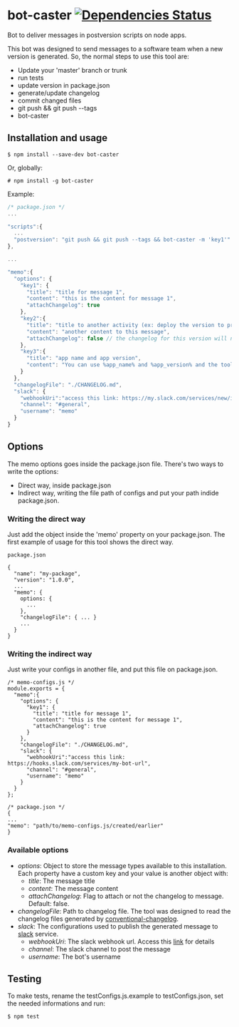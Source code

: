 # bot-caster [![Dependencies Status](https://david-dm.org/giovanebribeiro/memo.svg)](https://david-dm.org/giovanebribeiro/memo)

Bot to deliver messages in postversion scripts on node apps.

This bot was designed to send messages to a software team when a new version 
is generated. So, the normal steps to use this tool are:

- Update your 'master' branch or trunk
- run tests
- update version in package.json
- generate/update changelog
- commit changed files
- git push && git push --tags
- bot-caster

## Installation and usage

```
$ npm install --save-dev bot-caster
```

Or, globally:

```
# npm install -g bot-caster
```

Example:

```javascript
/* package.json */
...

"scripts":{
  ...
  "postversion": "git push && git push --tags && bot-caster -m 'key1'"
},

...

"memo":{
  "options": {
    "key1": {
      "title": "title for message 1",
      "content": "this is the content for message 1",
      "attachChangelog": true
    },
    "key2":{
      "title": "title to another activity (ex: deploy the version to production environment)",
      "content": "another content to this message",
      "attachChangelog": false // the changelog for this version will not be loaded.
    },
    "key3":{
      "title": "app name and app version",
      "content": "You can use %app_name% and %app_version% and the tool will replace this words with 'name' and 'version' properties from your package.json"
    }
  },
  "changelogFile": "./CHANGELOG.md",
  "slack": {
    "webhookUri":"access this link: https://my.slack.com/services/new/incoming-webhook to obtain your slack bot url",
    "channel": "#general",
    "username": "memo"
  }
}
```

## Options

The memo options goes inside the package.json file. There's two ways to write the options:

- Direct way, inside package.json
- Indirect way, writing the file path of configs and put your path indide package.json.

### Writing the direct way

Just add the object inside the 'memo' property on your package.json. The first example of usage for this tool shows the direct way. 

```
package.json

{
  "name": "my-package",
  "version": "1.0.0",
  ...
  "memo": {
    options: {
      ...
    },
    "changelogFile": { ... }
    ...
  }
}
```

### Writing the indirect way

Just write your configs in another file, and put this file on package.json.

```
/* memo-configs.js */
module.exports = {
  "memo":{
    "options": {
      "key1": {
        "title": "title for message 1",
        "content": "this is the content for message 1",
        "attachChangelog": true
      }
    },
    "changelogFile": "./CHANGELOG.md",
    "slack": {
      "webhookUri":"access this link: https://hooks.slack.com/services/my-bot-url",
      "channel": "#general",
      "username": "memo"
    }
  }
};

/* package.json */
{
...
"memo": "path/to/memo-configs.js/created/earlier"
}
```

### Available options

- *options*: Object to store the message types available to this installation. Each property have a custom key and your value is another object with:
  - *title*: The message title
  - *content*: The message content
  - *attachChangelog*: Flag to attach or not the changelog to message. Default: false.
- *changelogFile*: Path to changelog file. The tool was designed to read the changelog files generated by [conventional-changelog](https://github.com/conventional-changelog/conventional-changelog).
- *slack*: The configurations used to publish the generated message to [slack](https://slack.com/) service.
  - *webhookUri*: The slack webhook url. Access this [link](https://my.slack.com/services/new/incoming-webhook) for details
  - *channel*: The slack channel to post the message
  - *username*: The bot's username

## Testing

To make tests, rename the testConfigs.js.example to testConfigs.json, set the needed informations and run:

```
$ npm test
```

